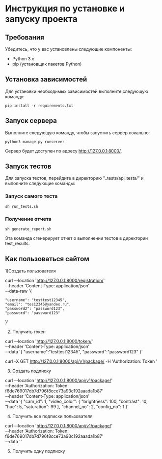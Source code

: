# Инструкция по установке и запуску проекта

## Требования

Убедитесь, что у вас установлены следующие компоненты:

- Python 3.x
- pip (установщик пакетов Python)

## Установка зависимостей

Для установки необходимых зависимостей выполните следующую команду:

```
pip install -r requirements.txt
```

## Запуск сервера

Выполните следующую команду, чтобы запустить сервер локально:

```
python3 manage.py runserver
```

Сервер будет доступен по адресу http://127.0.0.1:8000/.

## Запуск тестов

Для запуска тестов, перейдите в директорию "..tests/api_tests/" и выполните следующие команды:

### Запуск самого теста

```
sh run_tests.sh
```


### Получение отчета

```
sh generate_report.sh
```
Эта команда сгенерирует отчет о выполнении тестов в директории test_results.

## Как пользоваться сайтом
1)Создать пользователя

curl --location 'http://127.0.0.1:8000/registration/' \
--header 'Content-Type: application/json' \
--data-raw '{

    "username": "testtest12345",
    "email": "tes12345@yandex.ru",
    "password2": "password123",
    "password": "password123"

}'

2) Получить токен

curl --location 'http://127.0.0.1:8000/token/' \
--header 'Content-Type: application/json' \
--data '{
    "username":"testtest12345",
    "password":"password123"
}'

curl -X GET http://127.0.0.1:8000/api/v1/package/ -H 'Authorization: Token <token>' 

3) Создать подписку


curl --location 'http://127.0.0.1:8000/api/v1/package/' \
--header 'Authorization: Token: f6de769017db7d796f8cce73a93c192aaada1b87' \
--header 'Content-Type: application/json' \
--data '{
    "cam_id": 1,
    "video_color": {
        "brightness": 100, 
        "contrast": 10,
        "hue": 5,
        "saturation": 99
    },
    "channel_no": 2,
    "config_no": 1
}'

4) Получить все подписки пользователя

curl --location 'http://127.0.0.1:8000/api/v1/package/' \
--header 'Authorization: Token: f6de769017db7d796f8cce73a93c192aaada1b87' \
--data ''

5) Получить одну подписку

